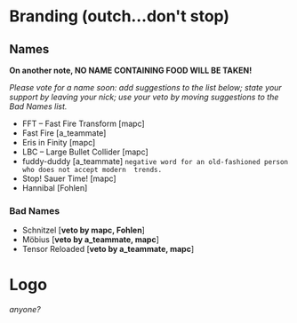 # Branding (outch…don't stop)

## Names

**On another note, NO NAME CONTAINING FOOD WILL BE TAKEN!**

_Please vote for a name soon: add suggestions to the list below; state your support by leaving your nick; use your veto by moving suggestions to the *Bad Names* list._

* FFT – Fast Fire Transform [mapc]
* Fast Fire                 [a_teammate]
* Eris in Finity            [mapc]
* LBC – Large Bullet Collider [mapc]
* fuddy-duddy             [a_teammate] `negative word for an old-fashioned person who does not accept modern  trends.`
* Stop! Sauer Time!         [mapc]
* Hannibal                  [Fohlen] 

### Bad Names

* Schnitzel [**veto by mapc, Fohlen**]
* Möbius [**veto by a_teammate, mapc**]
* Tensor Reloaded [**veto by a_teammate, mapc**]

# Logo

_anyone?_